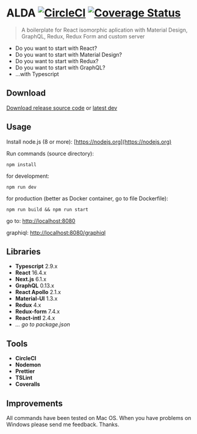 # ALDA [![CircleCI](https://circleci.com/gh/ApiTreeCZ/alda/tree/dev.svg?style=shield&circle-token=:circle-token)](https://circleci.com/gh/ApiTreeCZ/alda/tree/dev) [![Coverage Status](https://coveralls.io/repos/github/ApiTreeCZ/alda/badge.svg?branch=dev)](https://coveralls.io/github/ApiTreeCZ/alda?branch=dev)

> A boilerplate for React isomorphic aplication with Material Design, GraphQL, Redux, Redux Form and custom server

-   Do you want to start with React?
-   Do you want to start with Material Design?
-   Do you want to start with Redux?
-   Do you want to start with GraphQL?
-   ...with Typescript

## Download

[Download release source code](https://github.com/ApiTreeCZ/alda/releases)
or
[latest dev](https://github.com/ApiTreeCZ/alda/archive/dev.zip)

## Usage

Install node.js (8 or more): [https://nodejs.org](https://nodejs.org)

Run commands (source directory):

`npm install`

for development:

`npm run dev`

for production (better as Docker container, go to file Dockerfile):

`npm run build && npm run start`

go to: [http://localhost:8080](http://localhost:8080)

graphiql: [http://localhost:8080/graphiql](http://localhost:8080/graphiql)

## Libraries

-   **Typescript** 2.9.x
-   **React** 16.4.x
-   **Next.js** 6.1.x
-   **GraphQL** 0.13.x
-   **React Apollo** 2.1.x
-   **Material-UI** 1.3.x
-   **Redux** 4.x
-   **Redux-form** 7.4.x
-   **React-intl** 2.4.x
-   _... go to package.json_

## Tools

-   **CircleCI**
-   **Nodemon**
-   **Prettier**
-   **TSLint**
-   **Coveralls**

## Improvements

All commands have been tested on Mac OS. When you have problems on Windows please send me feedback. Thanks.
